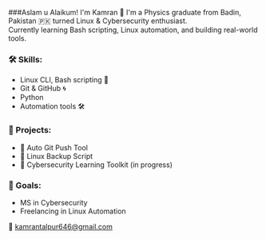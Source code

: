 ###Aslam u Alaikum! I'm Kamran 👋
I'm a Physics graduate from Badin, Pakistan 🇵🇰 turned Linux & Cybersecurity enthusiast.  
Currently learning Bash scripting, Linux automation, and building real-world tools.  

### 🛠 Skills:
- Linux CLI, Bash scripting 🐧
- Git & GitHub 🌀
- Python 
- Automation tools 🛠

### 🚀 Projects:
- 🔐 Auto Git Push Tool
- 📁 Linux Backup Script
- 🧠 Cybersecurity Learning Toolkit (in progress)

### 🎯 Goals:
- MS in Cybersecurity
- Freelancing in Linux Automation

📧 kamrantalpur646@gmail.com
